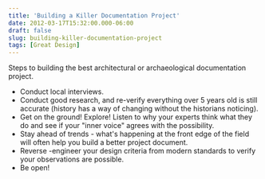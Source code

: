 ```yaml
---
title: 'Building a Killer Documentation Project'
date: 2012-03-17T15:32:00.000-06:00
draft: false
slug: building-killer-documentation-project
tags: [Great Design]
---
```


  
Steps to building the best architectural or archaeological documentation project.  

- Conduct local interviews.
- Conduct good research, and re-verify everything over 5 years old is still accurate (history has a way of changing without the historians noticing).
- Get on the ground! Explore! Listen to why your experts think what they do and see if your "inner voice" agrees with the possibility.
- Stay ahead of trends - what's happening at the front edge of the field will often help you build a better project document.
- Reverse -engineer your design criteria from modern standards to verify your observations are possible.
- Be open!